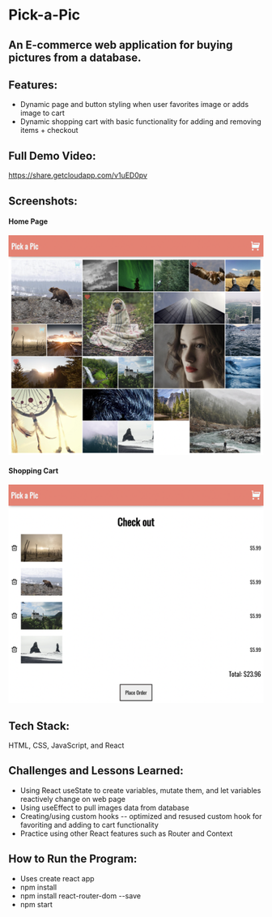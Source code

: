# Pick-a-Pic
## An E-commerce web application for buying pictures from a database.

## Features:
- Dynamic page and button styling when user favorites image or adds image to cart
- Dynamic shopping cart with basic functionality for adding and removing items + checkout

## Full Demo Video:
https://share.getcloudapp.com/v1uED0pv

## Screenshots:
#### Home Page
![](/screenshots/Home.png)

#### Shopping Cart
![](/screenshots/Cart.png)

## Tech Stack:
HTML, CSS, JavaScript, and React

## Challenges and Lessons Learned:
- Using React useState to create variables, mutate them, and let variables reactively change on web page
- Using useEffect to pull images data from database
- Creating/using custom hooks -- optimized and resused custom hook for favoriting and adding to cart functionality
- Practice using other React features such as Router and Context

## How to Run the Program:
- Uses create react app
- npm install
- npm install react-router-dom --save
- npm start
